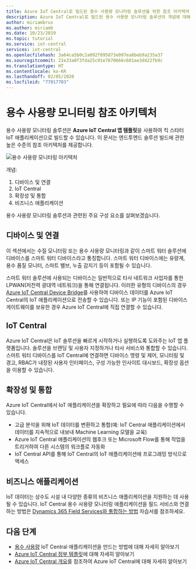 ```yaml
---
title: Azure IoT Central로 빌드된 용수 사용량 모니터링 솔루션을 위한 참조 아키텍처| Microsoft Docs
description: Azure IoT Central로 빌드된 용수 사용량 모니터링 솔루션의 개념에 대해 알아보세요.
author: miriambrus
ms.author: miriamb
ms.date: 10/23/2019
ms.topic: tutorial
ms.service: iot-central
services: iot-central
ms.openlocfilehash: 3a64ca5b0c2a092f895873e097ea6beb9a235a37
ms.sourcegitcommit: 21e33a0f3fda25c91e7670666c601ae3d422fb9c
ms.translationtype: HT
ms.contentlocale: ko-KR
ms.lasthandoff: 02/05/2020
ms.locfileid: "77017703"
---
```

# <a name="water-consumption-monitoring-reference-architecture"></a>용수 사용량 모니터링 참조 아키텍처 



용수 사용량 모니터링 솔루션은 **Azure IoT Central 앱 템플릿**을 사용하여 킥 스타터 IoT 애플리케이션으로 빌드할 수 있습니다. 이 문서는 엔드투엔드 솔루션 빌드에 관한 높은 수준의 참조 아키텍처를 제공합니다. 

![용수 사용량 모니터링 아키텍처](./media/concepts-waterconsumptionmonitoring-architecture/concepts-waterconsumptionmonitoring-architecture1.png)

개념:

1. 디바이스 및 연결  
1. IoT Central 
2. 확장성 및 통합
3. 비즈니스 애플리케이션

용수 사용량 모니터링 솔루션과 관련된 주요 구성 요소를 살펴보겠습니다.

## <a name="devices-and-connectivity"></a>디바이스 및 연결 
이 섹션에서는 수질 모니터링 또는 용수 사용량 모니터링과 같이 스마트 워터 솔루션에 디바이스를 스마트 워터 디바이스라고 통칭합니다. 스마트 워터 디바이스에는 유량계, 용수 품질 모니터, 스마트 밸브, 누출 감지기 등이 포함될 수 있습니다.

스마트 워터 솔루션에 사용되는 디바이스는 일반적으로 타사 네트워크 사업자를 통한 LPWAN(저전력 광대역 네트워크)을 통해 연결됩니다. 이러한 유형의 디바이스의 경우 [Azure IoT Central Device Bridge](https://docs.microsoft.com/azure/iot-central/core/howto-build-iotc-device-bridge)를 사용하여 디바이스 데이터를 Azure IoT Central의 IoT 애플리케이션으로 전송할 수 있습니다. 또는 IP 기능이 포함된 디바이스 게이트웨이를 보유한 경우 Azure IoT Central에 직접 연결할 수 있습니다.

## <a name="iot-central"></a>IoT Central 
Azure IoT Central은 IoT 솔루션을 빠르게 시작하거나 실행하도록 도와주는 IoT 앱 플랫폼입니다. 솔루션을 브랜딩 및 사용자 지정하거나 타사 서비스와 통합할 수 있습니다.
스마트 워터 디바이스를 IoT Central에 연결하면 디바이스 명령 및 제어, 모니터링 및 경고, RBAC가 내장된 사용자 인터페이스, 구성 가능한 인사이트 대시보드, 확장성 옵션을 이용할 수 있습니다. 


## <a name="extensibility-and-integrations"></a>확장성 및 통합 
Azure IoT Central에서 IoT 애플리케이션을 확장하고 필요에 따라 다음을 수행할 수 있습니다.
* 고급 분석을 위해 IoT 데이터를 변환하고 통합(예: IoT Central 애플리케이션에서 데이터를 지속적으로 내보내 Machine Learning 모델을 교육)
* Azure IoT Central 애플리케이션의 웹후크 또는 Microsoft Flow를 통해 작업을 트리거하여 다른 시스템의 워크플로 자동화
* IoT Central API를 통해 IoT Central의 IoT 애플리케이션에 프로그래밍 방식으로 액세스

## <a name="business-applications"></a>비즈니스 애플리케이션 
IoT 데이터는 상수도 시설 내 다양한 종류의 비즈니스 애플리케이션을 지원하는 데 사용될 수 있습니다. IoT Central 용수 사용량 모니터링 애플리케이션을 필드 서비스와 연결하는 방법은 [Dynamics 365 Field Services와 통합하는 방법](./how-to-configure-connected-field-services.md) 자습서를 참조하세요. 


## <a name="next-steps"></a>다음 단계
* [용수 사용량](./tutorial-water-consumption-monitoring.md) IoT Central 애플리케이션을 만드는 방법에 대해 자세히 알아보기
* [Azure IoT Central 정부 템플릿](./overview-iot-central-government.md)에 대해 자세히 알아보기
* [Azure IoT Central 개요](https://docs.microsoft.com/azure/iot-central/core/overview-iot-central)를 참조하여 Azure IoT Central에 대해 자세히 알아보기
